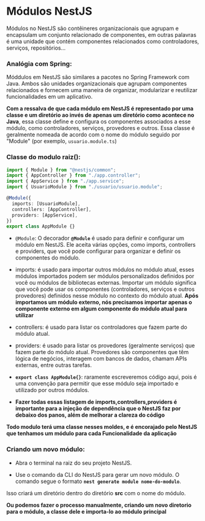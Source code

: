 # Módulos NestJS

Módulos no NestJS são contêineres organizacionais que agrupam e encapsulam um conjunto relacionado de componentes, em outras palavras é uma unidade que contém componentes relacionados como controladores, serviços, repositórios...

### Analógia com Spring:

Móddulos em NestJS são similares a pacotes no Spring Framework com Java. Ambos são unidades organizacionais que agrupam componentes relacionados e fornecem uma maneira de organizar, modularizar e reutilizar funcionalidades em um aplicativo.

**Com a ressalva de que cada módulo em NestJS é representado por uma classe e um diretório ao invés de apenas um diretório como acontece no Java**, essa classe define e configura os componentes associados a esse módulo, como controladores, serviços, provedores e outros. Essa classe é geralmente nomeada de acordo com o nome do módulo seguido por "Module" (por exemplo, `usuario.module.ts`)

### Classe do modulo raiz():

```typescript
import { Module } from "@nestjs/common";
import { AppController } from "./app.controller";
import { AppService } from "./app.service";
import { UsuarioModule } from "./usuario/usuario.module";

@Module({
  imports: [UsuarioModule],
  controllers: [AppController],
  providers: [AppService],
})
export class AppModule {}
```

- `@Module`: O decorador **`@Module`** é usado para definir e configurar um módulo em NestJS. Ele aceita várias opções, como imports, controllers e providers, que você pode configurar para organizar e definir os componentes do módulo.

- imports: é usado para importar outros módulos no módulo atual, esses módulos importados podem ser módulos personalizados definidos por você ou módulos de bibliotecas externas. Importar um módulo significa que você pode usar os componentes (controladores, serviços e outros provedores) definidos nesse módulo no contexto do módulo atual.
  **Após importamos um módulo externo, nós precisamos importar apenas o componente externo em algum componente do módulo atual para utilizar**

- controllers: é usado para listar os controladores que fazem parte do módulo atual.

- providers: é usado para listar os provedores (geralmente serviços) que fazem parte do módulo atual. Provedores são componentes que têm lógica de negócios, interagem com bancos de dados, chamam APIs externas, entre outras tarefas.

- **`export class AppModule{}`**: raramente escreveremos código aqui, pois é uma convenção para permitir que esse módulo seja importado e utilizado por outros módulos.

- **Fazer todas essas listagem de imports,controllers,providers é importante para a injeção de dependência que o NestJS faz por debaixo dos panos, além de melhorar a clareza do código**

**Todo modulo terá uma classe nesses moldes, e é encorajado pelo NestJS que tenhamos um módulo para cada Funcionalidade da aplicação**

### Criando um novo módulo:

- Abra o terminal na raiz do seu projeto NestJS.

- Use o comando da CLI do NestJS para gerar um novo módulo. O comando segue o formato **`nest generate module nome-do-modulo`**.

Isso criará um diretório dentro do diretório **src** com o nome do módulo.

**Ou podemos fazer o processo manualmente, criando um novo diretorio para o módulo, a classe dele e importa-lo ao módulo principal**
